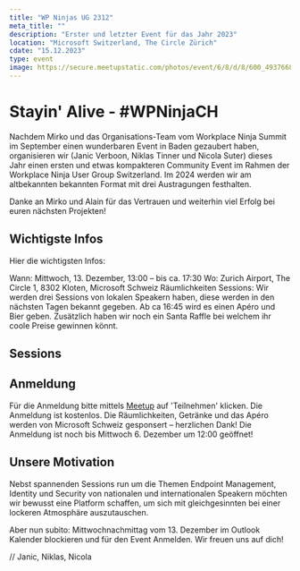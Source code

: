 ```yaml
---
title: "WP Ninjas UG 2312"
meta_title: ""
description: "Erster und letzter Event für das Jahr 2023"
location: "Microsoft Switzerland, The Circle Zürich"
cdate: "15.12.2023"
type: event
image: https://secure.meetupstatic.com/photos/event/6/8/d/8/600_493766840.webp?w=384
---
```


# Stayin' Alive - #WPNinjaCH 

Nachdem Mirko und das Organisations-Team vom Workplace Ninja Summit im September einen wunderbaren Event in Baden gezaubert haben, organisieren wir (Janic Verboon, Niklas Tinner und Nicola Suter) dieses Jahr einen ersten und etwas kompakteren Community Event im Rahmen der Workplace Ninja User Group Switzerland. Im 2024 werden wir am altbekannten bekannten Format mit drei Austragungen festhalten.

Danke an Mirko und Alain für das Vertrauen und weiterhin viel Erfolg bei euren nächsten Projekten!

## Wichtigste Infos
Hier die wichtigsten Infos:

Wann: Mittwoch, 13. Dezember, 13:00 – bis ca. 17:30
Wo: Zurich Airport, The Circle 1, 8302 Kloten, Microsoft Schweiz Räumlichkeiten
Sessions: Wir werden drei Sessions von lokalen Speakern haben, diese werden in den nächsten Tagen bekannt gegeben.
Ab ca 16:45 wird es einen Apéro und Bier geben. Zusätzlich haben wir noch ein Santa Raffle bei welchem ihr coole Preise gewinnen könnt.

## Sessions

<script type="text/javascript" src="https://sessionize.com/api/v2/vm5962td/view/Sessions"></script>

## Anmeldung
Für die Anmeldung bitte mittels [Meetup](https://www.meetup.com/wpninjasugswitzerland/events/296946433/) auf 'Teilnehmen' klicken. Die Anmeldung ist kostenlos. Die Räumlichkeiten, Getränke und das Apéro werden von Microsoft Schweiz gesponsert – herzlichen Dank!
Die Anmeldung ist noch bis Mittwoch 6. Dezember um 12:00 geöffnet!

## Unsere Motivation
Nebst spannenden Sessions run um die Themen Endpoint Management, Identity und Security von nationalen und internationalen Speakern möchten wir bewusst eine Platform schaffen, um sich mit gleichgesinnten bei einer lockeren Atmosphäre auszutauschen.

Aber nun subito: Mittwochnachmittag vom 13. Dezember im Outlook Kalender blockieren und für den Event Anmelden. Wir freuen uns auf dich!

// Janic, Niklas, Nicola